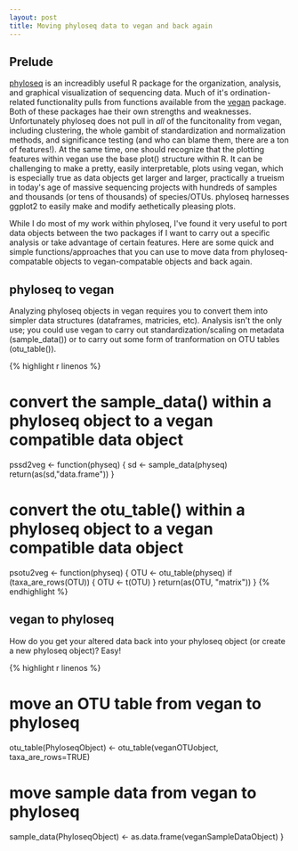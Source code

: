```yaml
---
layout: post
title: Moving phyloseq data to vegan and back again
---
```


## Prelude
[phyloseq](https://github.com/joey711/phyloseq) is an increadibly useful R package for the organization, analysis, and graphical visualization of sequencing data. Much of it's ordination-related functionality pulls from functions available from the [vegan](https://cran.r-project.org/web/packages/vegan/index.html) package. Both of these packages hae their own strengths and weaknesses. Unfortunately phyloseq does not pull in *all* of the funcitonality from vegan, including clustering, the whole gambit of standardization and normalization methods, and significance testing (and who can blame them, there are a ton of features!). At the same time, one should recognize that the plotting features within vegan use the base plot() structure within R. It can be challenging to make a pretty, easily interpretable, plots using vegan, which is especially true as data objects get larger and larger, practically a trueism in today's age of massive sequencing projects with hundreds of samples and thousands (or tens of thousands) of species/OTUs. phyloseq harnesses ggplot2 to easily make and modify aethetically pleasing plots. 

While I do most of my work within phyloseq, I've found it very useful to port data objects between the two packages if I want to carry out a specific analysis or take advantage of certain features. Here are some quick and simple functions/approaches that you can use to move data from phyloseq-compatable objects to vegan-compatable objects and back again. 

## phyloseq to vegan   
Analyzing phyloseq objects in vegan requires you to convert them into simpler data structures (dataframes, matricies, etc). Analysis isn't the only use; you could use vegan to carry out standardization/scaling on metadata (sample_data()) or to carry out some form of tranformation on OTU tables (otu_table()). 

{% highlight r linenos %}
# convert the sample_data() within a phyloseq object to a vegan compatible data object
pssd2veg <- function(physeq) {
  sd <- sample_data(physeq)
  return(as(sd,"data.frame"))
}

# convert the otu_table() within a phyloseq object to a vegan compatible data object
psotu2veg <- function(physeq) {
  OTU <- otu_table(physeq)
  if (taxa_are_rows(OTU)) {
    OTU <- t(OTU)
  }
  return(as(OTU, "matrix"))
}
{% endhighlight %}  

## vegan to phyloseq  
How do you get your altered data back into your phyloseq object (or create a new phyloseq object)? Easy! 

{% highlight r linenos %}
# move an OTU table from vegan to phyloseq
otu_table(PhyloseqObject) <- otu_table(veganOTUobject, taxa_are_rows=TRUE)
# move sample data from vegan to phyloseq
sample_data(PhyloseqObject) <- as.data.frame(veganSampleDataObject)
}

